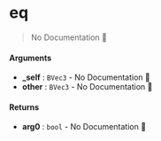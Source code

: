 # eq

> No Documentation 🚧

#### Arguments

- **\_self** : `BVec3` \- No Documentation 🚧
- **other** : `BVec3` \- No Documentation 🚧

#### Returns

- **arg0** : `bool` \- No Documentation 🚧
